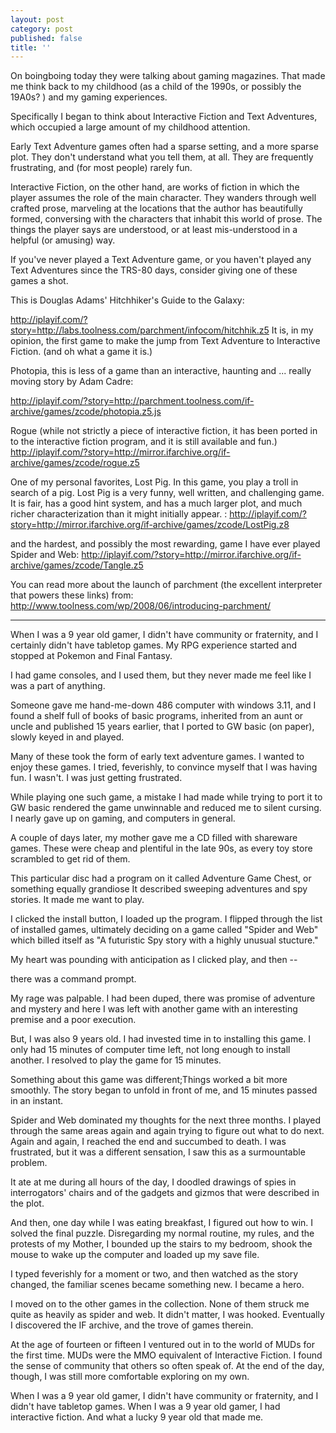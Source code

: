 ```yaml
---
layout: post
category: post
published: false
title: ''
---
```

On boingboing today they were talking about gaming magazines. That made me think back to my childhood (as a child of the 1990s, or possibly the 19A0s? ) and my gaming experiences. 

Specifically I began to think about Interactive Fiction and Text Adventures, which occupied a large amount of my childhood attention. 

Early Text Adventure games often had a sparse setting, and a more sparse plot. They don't understand what you tell them, at all. They are frequently frustrating, and (for most people) rarely fun.

Interactive Fiction, on the other hand, are works of fiction in which the player assumes the role of the main character. They wanders through well crafted prose, marveling at the locations that the author has beautifully formed, conversing with the characters that inhabit this world of prose. The things the player says are understood, or at least mis-understood in a helpful (or amusing) way. 

If you've never played a Text Adventure game, or you haven't played any Text Adventures since the TRS-80 days, consider giving one of these games a shot. 

This is Douglas Adams' Hitchhiker's Guide to the Galaxy:

http://iplayif.com/?story=http://labs.toolness.com/parchment/infocom/hitchhik.z5
It is, in my opinion, the first game to make the jump from Text Adventure to Interactive Fiction. (and oh what a game it is.) 

Photopia, this is less of a game than an interactive, haunting and ... really moving story by Adam Cadre:

http://iplayif.com/?story=http://parchment.toolness.com/if-archive/games/zcode/photopia.z5.js

Rogue (while not strictly a piece of interactive fiction, it has been ported in to the interactive fiction program, and it is still available and fun.) 
http://iplayif.com/?story=http://mirror.ifarchive.org/if-archive/games/zcode/rogue.z5

One of my personal favorites, Lost Pig. In this game, you play a troll in search of a pig. Lost Pig is a very funny, well written, and challenging game. It is fair, has a good hint system, and has a much larger plot, and much richer characterization than it might initially appear. : 
http://iplayif.com/?story=http://mirror.ifarchive.org/if-archive/games/zcode/LostPig.z8

and the hardest, and possibly the most rewarding, game I have ever played Spider and Web: http://iplayif.com/?story=http://mirror.ifarchive.org/if-archive/games/zcode/Tangle.z5

You can read more about the launch of parchment (the excellent interpreter that powers these links) from: http://www.toolness.com/wp/2008/06/introducing-parchment/

--------------------------------------------------------------------------------------------------------------


When I was a 9 year old gamer, I didn't have community or fraternity, and I certainly didn't have tabletop games. My RPG experience started and stopped at Pokemon and Final Fantasy. 

I had game consoles, and I used them, but they never made me feel like I was a part of anything. 

Someone gave me hand-me-down 486 computer with windows 3.11, and I found a shelf full of books of basic programs, inherited from an aunt or uncle and published 15 years earlier, that I ported to GW basic (on paper), slowly keyed in and played. 

Many of these took the form of early text adventure games. I wanted to enjoy these games. I tried, feverishly, to convince myself that I was having fun. I wasn't. I was just getting frustrated. 

While playing one such game, a mistake I had made while trying to port it to GW basic rendered the game unwinnable and reduced me to silent cursing. I nearly gave up on gaming, and computers in general. 

A couple of days later, my mother gave me a CD filled with shareware games. These were cheap and plentiful in the late 90s, as every toy store scrambled to get rid of them. 

This particular disc had a program on it called Adventure Game Chest, or something equally grandiose  It described sweeping adventures and spy stories. It made me want to play. 

I clicked the install button, I loaded up the program. I flipped through the list of installed games, ultimately deciding on a game called "Spider and Web" which billed itself as "A futuristic Spy story with a highly unusual stucture." 

My heart was pounding with anticipation as I clicked play, and then --

there was a command prompt. 

My rage was palpable. I had been duped, there was promise of adventure and mystery and here I was left with another game with an interesting premise and a poor execution. 

But, I was also 9 years old. I had invested time in to installing this game. I only had 15 minutes of computer time left, not long enough to install another. I resolved to play the game for 15 minutes. 


Something about this game was different;Things worked a bit more smoothly. The story began to unfold in front of me, and 15 minutes passed in an instant.

Spider and Web dominated my thoughts for the next three months. I played through the same areas again and again trying to figure out what to do next. Again and again, I reached the end and succumbed to death. I was frustrated, but it was a different sensation, I saw this as a surmountable problem. 

It ate at me during all hours of the day, I doodled drawings of spies in interrogators' chairs and of the gadgets and gizmos that were described in the plot. 

And then, one day while I was eating breakfast, I figured out how to win. I solved the final puzzle. Disregarding my normal routine, my rules, and the protests of my Mother, I bounded up the stairs to my bedroom, shook the mouse to wake up the computer and loaded up my save file. 

I typed feverishly for a moment or two, and then watched as the story changed, the familiar scenes became something new. I became a hero. 

I moved on to the other games in the collection. None of them struck me quite as heavily as spider and web. It didn't matter, I was hooked. Eventually I discovered the IF archive, and the trove of games therein. 

At the age of fourteen or fifteen I ventured out in to the world of MUDs for the first time. MUDs were the MMO equivalent of Interactive Fiction. I found the sense of community that others so often speak of. At the end of the day, though, I was still more comfortable exploring on my own.

When I was a 9 year old gamer, I didn't have community or fraternity, and I didn't have tabletop games. When I was a 9 year old gamer, I had interactive fiction. And what a lucky 9 year old that made me. ﻿
